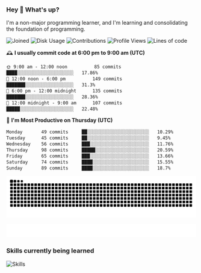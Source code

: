 ### Hey :wave: What's up?

I'm a non-major programming learner, and I'm learning and consolidating the foundation of programming.

<!--START_SECTION:waka-->
![Joined](http://img.shields.io/badge/Joined-6%20years%20ago-6D67E4?style=flat&labelColor=453C67)
![Disk Usage](http://img.shields.io/badge/Github%27s%20Storage-592.2%20MB-FD841F?style=flat&labelColor=E14D2A)
![Contributions](http://img.shields.io/badge/Contributions%20in%202023-84-7DCE13?style=flat&labelColor=2B7A0B)
![Profile Views](http://img.shields.io/badge/Profile%20Views-2-3AB4F2?style=flat&labelColor=0078AA)
![Lines of code](https://img.shields.io/badge/Lines%20of%20code-2%20Million%20Lines%20of%20code-FF8B8B?style=flat&labelColor=EB4747)

🕰️ **I usually commit code at 6:00 pm to 9:00 am (UTC)** 

```text
🌞 9:00 am - 12:00 noon          85 commits     ████░░░░░░░░░░░░░░░░░░░░░   17.86% 
🌆 12:00 noon - 6:00 pm          149 commits    ███████░░░░░░░░░░░░░░░░░░   31.3% 
🌃 6:00 pm - 12:00 midnight      135 commits    ███████░░░░░░░░░░░░░░░░░░   28.36% 
🌙 12:00 midnight - 9:00 am      107 commits    █████░░░░░░░░░░░░░░░░░░░░   22.48%
```
📅 **I'm Most Productive on Thursday (UTC)** 

```text
Monday       49 commits     ██░░░░░░░░░░░░░░░░░░░░░░░   10.29% 
Tuesday      45 commits     ██░░░░░░░░░░░░░░░░░░░░░░░   9.45% 
Wednesday    56 commits     ███░░░░░░░░░░░░░░░░░░░░░░   11.76% 
Thursday     98 commits     █████░░░░░░░░░░░░░░░░░░░░   20.59% 
Friday       65 commits     ███░░░░░░░░░░░░░░░░░░░░░░   13.66% 
Saturday     74 commits     ████░░░░░░░░░░░░░░░░░░░░░   15.55% 
Sunday       89 commits     ████░░░░░░░░░░░░░░░░░░░░░   18.7%
```

<!--END_SECTION:waka-->

![Snake animation](https://raw.githubusercontent.com/dirname/dirname/output/snake.svg)

![metrics](github-metrics.svg)

### Skills currently being learned

![Skills](https://skillicons.dev/icons?i=linux,rust,go,solidity,typescript,bash,git,postgres,mysql,redis,mongo,docker,kubernetes,grafana,prometheus)
